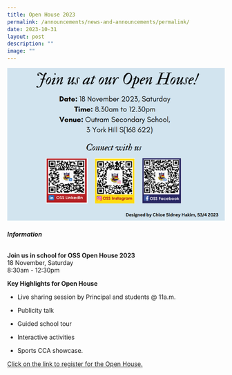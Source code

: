 ```yaml
---
title: Open House 2023
permalink: /announcements/news-and-announcements/permalink/
date: 2023-10-31
layout: post
description: ""
image: ""
---
```

![](/images/website%202.png)

######   **Information**

**Join us in school for OSS Open House 2023**  
18 November, Saturday  
8:30am - 12:30pm

**Key Highlights for Open House**  
  

* Live sharing session by Principal and students @ 11a.m.

* Publicity talk

* Guided school tour
* Interactive activities
* Sports CCA showcase.

[Click on the link to register for the Open House.](https://go.gov.sg/ossopenhse2023)